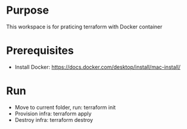 # Purpose
This workspace is for praticing terraform with Docker container
# Prerequisites
- Install Docker:
    https://docs.docker.com/desktop/install/mac-install/
# Run
- Move to current folder, run: terraform init
- Provision infra: terraform apply
- Destroy infra: terraform destroy